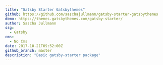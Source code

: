 ```yaml
---
title: "Gatsby Starter Gatsbythemes"
github: https://github.com/saschajullmann/gatsby-starter-gatsbythemes
demo: https://themes.gatsbythemes.com/gatsby-starter/
author: Sascha Jullmann
ssg:
  - Gatsby
cms:
  - No Cms
date: 2017-10-21T09:52:00Z
github_branch: master
description: "Basic gatsby-starter package"
---
```

